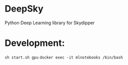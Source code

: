 # DeepSky
Python Deep Learning library for Skydipper


# Development:

`sh start.sh gpu`
`docker exec -it mlnotebooks /bin/bash`